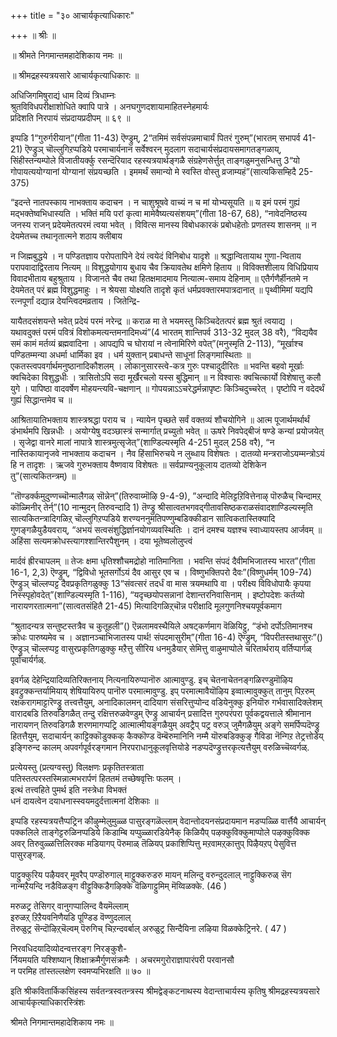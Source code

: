 +++
title = "३० आचार्यकृत्याधिकारः"

+++
॥ श्रीः ॥  

॥ श्रीमते निगमान्तमहादेशिकाय नमः ॥  

॥ श्रीमद्रहस्यत्रयसारे आचार्यकृत्याधिकारः ॥  

अधिजिगमिषुराद्यं धाम दिव्यं त्रिधाम्नः   
श्रुतविविधपरीक्षाशोधिते क्वापि पात्रे । अनघगुणदशायामाहितस्नेहमार्यः   
प्रदिशति निरपायं संप्रदायप्रदीपम् ॥ ६९ ॥

इप्पडि 1“गुरुर्गरीयान्”(गीता 11-43) ऎण्ड्रुम्, 2“तमिमं सर्वसंपन्नमाचार्यं पितरं गुरुम्”(भारतम् सभापर्व 41-21) ऎण्ड्रुञ् चॊल्लुगिऱप्पडिये परमाचार्यनान सर्वेश्वरन् मुदलाग सदाचार्यसंप्रदायसमागतङ्गळाय्, सिंहीस्तन्यम्पोले विजातीयर्क्कु रसन्दॆरियाद रहस्यत्रयार्थङ्गळै संग्रहेणसेर्त्तुत् ताङ्गळुमनुसन्धित्तु 3“यो गोपायत्ययोग्यानां योग्यानां संप्रयच्छति । इममर्थं समान्यो मे स्वस्ति वोस्तु व्रजाम्यहं”(सात्यकिसम्हिदै 25-375)

“इदन्ते नातपस्काय नाभक्ताय कदाचन । न चाशुश्रूषवे वाच्यं न च मां योभ्यसूयति ॥ य इमं परमं गुह्यं मद्भक्तेष्वभिधास्यति । भक्तिं मयि परां कृत्वा मामेवैष्यत्यसंशयम्”(गीता 18-67, 68), “नावेदनिष्ठस्य जनस्य राजन् प्रदेयमेतत्परमं त्वया भवेत् । विवित्स मानस्य विबोधकारकं प्रबोधहेतोः प्रणतस्य शासनम् ॥ न देयमेतच्च तथानृतात्मने शठाय क्लीबाय

न जिह्मबुद्धये । न पण्डितज्ञाय परोपतापिने देयं त्वयेदं विनिबोध यादृशे ॥ श्रद्धान्वितायाथ गुणा-न्विताय परापवादाद्विरताय नित्यम् ॥ विशुद्धयोगाय बुधाय चैव क्रियावतेथ क्षमिणे हिताय ॥ विविक्तशीलाय विधिप्रियाय विवादभीताय बहुश्रुताय । विजानते चैव तथा हितक्षमादमाय नित्यात्म-समाय देहिनाम् ॥ एतैर्गणैर्हीनतमे न देयमेतत् परं ब्रह्म विशुद्धमाहुः । न श्रेयसा योक्ष्यति तादृशे कृतं धर्मप्रवक्तारमपात्रदानात् ॥ पृथ्वीमिमां यद्यपि रत्नपूर्णां दद्यान्न देयन्त्विदमव्रताय । जितेन्द्रि-

यायैतदसंशयन्ते भवेत् प्रदेयं परमं नरेन्द्र ॥ कराळ मा ते भयमस्तु किञ्चिदेतत्परं ब्रह्म श्रुतं त्वयाद्य । यथावदुक्तं परमं पवित्रं विशोकमत्यन्तमनादिमध्यं”(4 भारतम् शान्तिपर्व 313-32 मुदल् 38 वरै), “विद्ययैव समं कामं मर्तव्यं ब्रह्मवादिना । आपद्यपि च घोरायां न त्वेनामिरिणे वपेत्”(मनुस्मृति 2-113), “मूर्खाश्च पण्डितम्मन्या अधर्मा धार्मिका इव । धर्म युक्तान् प्रबाधन्ते साधूनां लिङ्गमास्थिताः ॥ एकतस्त्वपवर्गार्थमनुष्ठानादिकौशलम् । लोकानुसारस्त्वे-कत्र गुरुः पश्चादुदीरितः ॥ भवन्ति बहवो मूर्खाः क्वचिदेका विशुद्धधीः । त्रासितोऽपि सदा मूर्खैरचलो यस्स बुद्धिमान् ॥ न विश्वासः क्वचित्कार्यो विशेषात्तु कलौ युगे । पापिष्ठा वादवर्षेण मोहयन्त्यवि-चक्षणान् ॥ गोपयन्नाऽऽचरेद्धर्मन्नापृष्टः किञ्चिदुच्चरेत् । पृष्टोपि न वदेदर्थं गुह्यं सिद्धान्तमेव च ॥

आश्रितायातिभक्ताय शास्त्रश्रद्धा पराय च । न्यायेन पृच्छते सर्वं वक्तव्यं शौचयोगिने ॥ आत्म पूजार्थमर्थार्थं डंभार्थमपि खिन्नधीः । अयोग्येषु वदञ्छास्त्रं सन्मार्गात् प्रच्युतो भवेत् ॥ ऊषरे निवपेद्बीजं षण्डे कन्यां प्रयोजयेत् । सृजेद्वा वानरे मालां नापात्रे शास्त्रमुत्सृजेत्”(शाण्डिल्यस्मृति 4-251 मुदल् 258 वरै), “न नास्तिकायानृजवे नाभक्ताय कदाचन । नैव हिंसाभिरुचये न लुब्धाय विशेषतः । दातव्यो मन्त्रराजोऽयम्मन्त्रोऽयं हि न तादृशः । ऋजवे गुरुभक्ताय वैष्णवाय विशेषतः ॥ सर्वप्राण्यनुकूलाय दातव्यो देशिकेन तु”(सात्यकितन्त्रम्) ॥

”तॊण्डर्क्कमुदुण्णच्चॊन्मालैगळ् सॊन्नेन्”(तिरुवाय्मॊऴि 9-4-9), ”अन्दादि मेलिट्टऱिवित्तेनाऴ् पॊरुळैच् चिन्दामऱ्‌ कॊळ्मिनीर् तेर्न्”(10 नान्मुदन् तिरुवन्दादि 1) तॆण्ड्रु श्रीसात्वतभगवद्गीतावसिष्ठकराळसंवादशाण्डिल्यस्मृति सात्यकितन्त्रादिगळिऱ्‌ चॊल्लुगिऱप्पडिये शरण्यननुमतिपण्णुम्बडिक्कीडान सात्विकतास्तिक्यादि गुणङ्गळैयुडैयवराय्, “अभयं सत्वसंशुद्धिर्ज्ञानयोगव्यवस्थितिः । दानं दमश्च यज्ञश्च स्वाध्यायस्तप आर्जवम् ॥ अहिंसा सत्यमक्रोधस्त्यागश्शान्तिरपैशुनम् । दया भूतेष्वलोलुप्त्वं

मार्दवं ह्रीरचापलम् ॥ तेजः क्षमा धृतिश्शौचमद्रोहो नातिमानिता । भवन्ति संपदं दैवीमभिजातस्य भारत”(गीता 16-1, 2,3) ऎण्ड्रुम्, “द्विविधो भूतसर्गोऽयं दैव आसुर एव च । विष्णुभक्तिपरो दैवः”(विष्णुधर्मम् 109-74) ऎण्ड्रुञ् चॊल्लप्पट्ट दैवप्रकृतिगळुक्कु 13“संवत्सरं तदर्धं वा मास त्रयमथापि वा । परीक्ष्य विविधोपायैः कृपया निस्स्पृहोवदेत्”(शाण्डिल्यस्मृति 1-116), “यदृच्छयोपसन्नानां देशान्तरनिवासिनाम् । इष्टोपदेशः कर्तव्यो नारायणरतात्मना”(सात्वतसंहितै 21-45) मित्यादिगळिऱ्‌चॊन्न परीक्षादि मूलगुणनिश्चयपूर्वकमाग

“श्रुतादन्यत्र सन्तुष्टस्तत्रैव च कुतूहली”() ऎन्नलामवस्थैयिले अषट्कर्णमाग वॆळियिट्टु, “डंभो दर्पोऽतिमानश्च क्रोधः पारुष्यमेव च । अज्ञानञ्चाभिजातस्य पार्थ! संपदमासुरीम्”(गीता 16-4) ऎण्ड्रुम्, “विपरीतस्तथासुरः”() ऎण्ड्रुञ् चॊल्लप्पट्ट वासुरप्रकृतिगळुक्कु मऱैत्तु सीरिय धनमुडैयार् सेमित्तु वाऴुमाप्पोले चरितार्थराय् वर्तिप्पार्गळ् पूर्वाचार्यर्गळ्.

इवर्गळ् देहेन्द्रियादिव्यतिरिक्तनाय् नित्यनायिरुप्पानॊरु आत्मावुण्डु. इच् चेतनाचेतनङ्गळिरण्डुमॊऴिय इवट्रुक्कन्तर्यामियाय् शेषियायिरुप् पानॊरु परमात्मावुण्डु. इप् परमात्मावैयॊऴिय इव्वात्मावुक्कुत् तानुम् पिऱरुम् रक्षकरागमाट्टारॆण्ड्रु तत्त्वत्तैयुम्, अनादिकालमन् दादियाग संसरित्तुप्पोन्द वडियेनुक्कु इनियॊरु गर्भवासादिक्लेशम् वारादबडि तिरुवडिगळैत् तन्दु रक्षित्तरुळवेण्डुम् ऎण्ड्रु आचार्यन् प्रसादित्त गुरुपरंपरा पूर्वकद्वयत्ताले श्रीमानान नारायणन् तिरुवडिगळै शरणमागप्पट्रि आत्मात्मीयङ्गळैयुम् अवट्रैप् पट्र वरुञ् जुमैगळैयुम् अङ्गे समर्पिप्पदॆण्ड्रु हितत्तैयुम्, सदाचार्यन् काट्टिक्कॊडुक्कक् कैक्कॊण्ड वॆम्बॆरुमानिनि नम्मै यॊरुबडिक्कुङ् गैविडा नॆन्गिऱ तेट्रत्तोडेय् इङ्गिरुन्द कालम् अपवर्गपूर्वरङ्गमान निरपराधानुकूलवृत्तियोडे नडप्पदॆण्ड्रुत्तरकृत्यत्तैयुम् वरुळिच्चॆय्वर्गळ्.

प्रत्येयस्तु (प्रत्यग्वस्तु) विलक्षणः प्रकृतितस्त्राता   
पतिस्तत्परस्तस्मिन्नात्मभरार्पणं हिततमं तच्छेषवृत्तिः फलम् ।   
इत्थं तत्त्वहिते पुमर्थ इति नस्त्रेधा विभक्तं   
धनं दायत्वेन दयाधनास्स्वयमदुर्दत्तात्मनां देशिकाः ॥

इप्पडि रहस्यत्रयत्तैप्पट्रिन कीऴुम्मेलुमुळ्ळ पासुरङ्गळॆल्लाम् वेदान्तोदयनसंप्रदायमान मडप्पळ्ळि वार्त्तैयै आचार्यन् पक्कलिले ताङ्गेट्टरुळिनप्पडिये किडाम्बि यप्पुळ्ळारडियेनैक् किळियैप् पऴक्कुविक्कुमाप्पोले पऴक्कुविक्क अवर् तिरुवुळ्ळत्तिलिरक्क मडियागप् पॆरुमाळ् तॆळियप् प्रकाशिप्पित्तु मऱवामऱ्‌कात्तुप् पिऴैयऱप् पेसुवित्त पासुरङ्गळ्.

पाट्टुक्कुरिय पऴैयवर् मूवरैप् पण्डॊरुगाल् माट्टुक्करुडरु मायन् मलिन्दु वरुन्दुदलाल् नाट्टुक्किरुळ् सॆग नान्मऱैयन्दि नडैविळङ्ग वीट्टुक्किडैगऴिक्के वॆळिगाट्टुमिम् मॆय्विळक्के. (46 )

मरुळट्र तेसिगर् वानुगप्पालिन्द वैयमॆल्लाम्   
इरुळऱ्‌ ऱिऱैयवनिणैयडि पूण्डिड वॆण्णुदलाल्  
तॆरुळुट्र सॆन्दॊऴिऱ्‌चॆल्वम् पॆरुगिच् चिऱन्दवर्बाल् अरुळुट्र सिन्दैयिना लऴिया विळक्केट्रिनरे. ( 47 )

निरवधिदयादिव्योदन्वत्तरङ्ग निरङ्कुशै-  
र्नियमयति यश्शिष्यान् शिक्षाक्रमैर्गुणसंक्रमैः । अचरमगुरोराज्ञापारंपरी परवानसौ  
न परमिह तांस्तल्लक्षेण स्वमप्यभिरक्षति ॥ ७० ॥  

इति श्रीकवितार्किकसिंहस्य सर्वतन्त्रस्वतन्त्रस्य श्रीमद्वेङ्कटनाथस्य वेदान्ताचार्यस्य कृतिषु श्रीमद्रहस्यत्रयसारे आचार्यकृत्याधिकारस्त्रिंशः  

श्रीमते निगमान्तमहादेशिकाय नमः ॥
